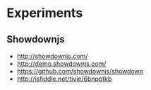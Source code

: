 # Experiments

## Showdownjs
- http://showdownjs.com/
- http://demo.showdownjs.com/
- https://github.com/showdownjs/showdown
- http://jsfiddle.net/tivie/6bnpptkb
